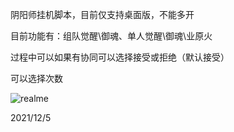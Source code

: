 阴阳师挂机脚本，目前仅支持桌面版，不能多开

目前功能有：组队觉醒\御魂、单人觉醒\御魂\业原火

过程中可以如果有协同可以选择接受或拒绝（默认接受）

可以选择次数

![realme](https://user-images.githubusercontent.com/57135698/144731480-ec312ed8-b742-4ed5-b0ab-8149f4d927aa.PNG)

2021/12/5
